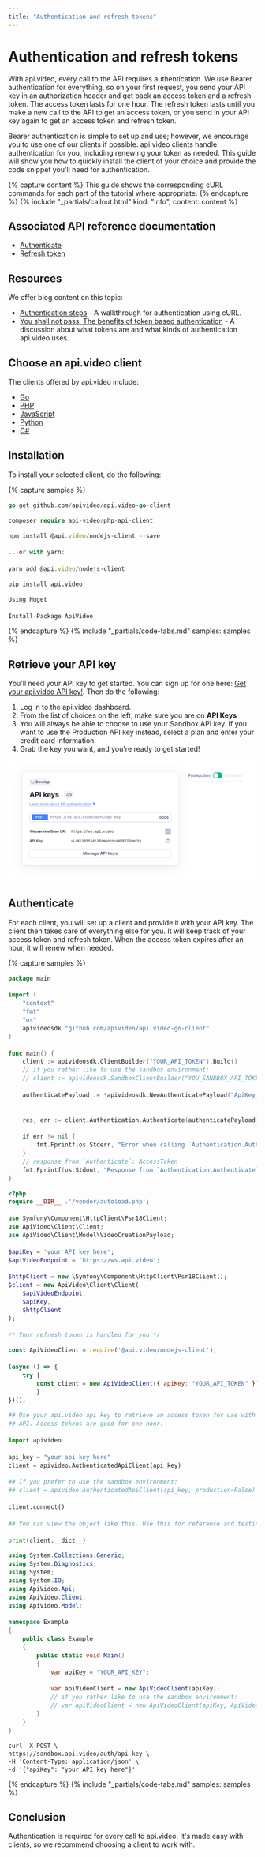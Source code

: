 ```yaml
---
title: "Authentication and refresh tokens"
---
```

Authentication and refresh tokens
=================================

With api.video, every call to the API requires authentication. We use Bearer authentication for everything, so on your first request, you send your API key in an authorization header and get back an access token and a refresh token. The access token lasts for one hour. The refresh token lasts until you make a new call to the API to get an access token, or you send in your API key again to get an access token and refresh token. 

Bearer authentication is simple to set up and use; however, we encourage you to use one of our clients if possible. api.video clients handle authentication for you, including renewing your token as needed. This guide will show you how to quickly install the client of your choice and provide the code snippet you'll need for authentication. 

{% capture content %}
This guide shows the corresponding cURL commands for each part of the tutorial where appropriate.
{% endcapture %}
{% include "_partials/callout.html" kind: "info", content: content %}

## Associated API reference documentation

- [Authenticate](/reference/api/Advanced-authentication#get-bearer-token)
- [Refresh token](/reference/api/Advanced-authentication#refresh-bearer-token)

## Resources

We offer blog content on this topic: 

- [Authentication steps](https://api.video/blog/tutorials/authentication-tutorial) - A walkthrough for authentication using cURL.
- [You shall not pass: The benefits of token based authentication](https://api.video/blog/video-trends/you-shall-not-pass-the-benefits-of-token-based-authentication) - A discussion about what tokens are and what kinds of authentication api.video uses.

## Choose an api.video client

The clients offered by api.video include:

- [Go](https://github.com/apivideo/api.video-go-client)
- [PHP](https://github.com/apivideo/api.video-php-client)
- [JavaScript ](https://github.com/apivideo/api.video-nodejs-client)
- [Python](https://github.com/apivideo/api.video-python-client)
- [C#](https://github.com/apivideo/api.video-csharp-client)

## Installation

To install your selected client, do the following: 

{% capture samples %}
```go
go get github.com/apivideo/api.video-go-client
```
```php
composer require api-video/php-api-client
```
```javascript
npm install @api.video/nodejs-client --save

...or with yarn: 
  
yarn add @api.video/nodejs-client
```
```python
pip install api.video
```
```csharp
Using Nuget
  
Install-Package ApiVideo
```
{% endcapture %}
{% include "_partials/code-tabs.md" samples: samples %}

## Retrieve your API key

You'll need your API key to get started. You can sign up for one here: [Get your api.video API key!](https://dashboard.api.video/register). Then do the following: 

1. Log in to the api.video dashboard. 
2. From the list of choices on the left, make sure you are on **API Keys** 
3. You will always be able to choose to use your Sandbox API key. If you want to use the Production API key instead, select a plan and enter your credit card information. 
4. Grab the key you want, and you're ready to get started! 

![](/_assets/retrieve-api-key.png)

## Authenticate

For each client, you will set up a client and provide it with your API key. The client then takes care of everything else for you. It will keep track of your access token and refresh token. When the access token expires after an hour, it will renew when needed.  

{% capture samples %}
```go
package main

import (
    "context"
    "fmt"
    "os"
    apivideosdk "github.com/apivideo/api.video-go-client"
)

func main() {
    client := apivideosdk.ClientBuilder("YOUR_API_TOKEN").Build()
    // if you rather like to use the sandbox environment:
    // client := apivideosdk.SandboxClientBuilder("YOU_SANDBOX_API_TOKEN").Build()
        
    authenticatePayload := *apivideosdk.NewAuthenticatePayload("ApiKey_example") // AuthenticatePayload | 

    
    res, err := client.Authentication.Authenticate(authenticatePayload)

    if err != nil {
        fmt.Fprintf(os.Stderr, "Error when calling `Authentication.Authenticate``: %v\n", err)
    }
    // response from `Authenticate`: AccessToken
    fmt.Fprintf(os.Stdout, "Response from `Authentication.Authenticate`: %v\n", res)
}
```
```php
<?php
require __DIR__ .'/vendor/autoload.php';

use Symfony\Component\HttpClient\Psr18Client;
use ApiVideo\Client\Client;
use ApiVideo\Client\Model\VideoCreationPayload;

$apiKey = 'your API key here';
$apiVideoEndpoint = 'https://ws.api.video';

$httpClient = new \Symfony\Component\HttpClient\Psr18Client();
$client = new ApiVideo\Client\Client(
    $apiVideoEndpoint,
    $apiKey,
    $httpClient
);

/* Your refresh token is handled for you */
```
```javascript
const ApiVideoClient = require('@api.video/nodejs-client');

(async () => {
    try {
        const client = new ApiVideoClient({ apiKey: "YOUR_API_TOKEN" });
		}
})();
```
```python
## Use your api.video api key to retrieve an access token for use with the api.video
## API. Access tokens are good for one hour.

import apivideo

api_key = "your api key here"
client = apivideo.AuthenticatedApiClient(api_key)

## If you prefer to use the sandbox environment:
## client = apivideo.AuthenticatedApiClient(api_key, production=False)

client.connect()

## You can view the object like this. Use this for reference and testing only.

print(client.__dict__)
```
```csharp
using System.Collections.Generic;
using System.Diagnostics;
using System;
using System.IO;
using ApiVideo.Api;
using ApiVideo.Client;
using ApiVideo.Model;

namespace Example
{
    public class Example
    {
        public static void Main()
        {
            var apiKey = "YOUR_API_KEY";

            var apiVideoClient = new ApiVideoClient(apiKey);
            // if you rather like to use the sandbox environment:
            // var apiVideoClient = new ApiVideoClient(apiKey, ApiVideo.Client.Environment.SANDBOX);
        }
    }
}
```
```curl
curl -X POST \
https://sandbox.api.video/auth/api-key \
-H 'Content-Type: application/json' \
-d '{"apiKey": "your API key here"}'
```
{% endcapture %}
{% include "_partials/code-tabs.md" samples: samples %}

## Conclusion

Authentication is required for every call to api.video. It's made easy with clients, so we recommend choosing a client to work with.
